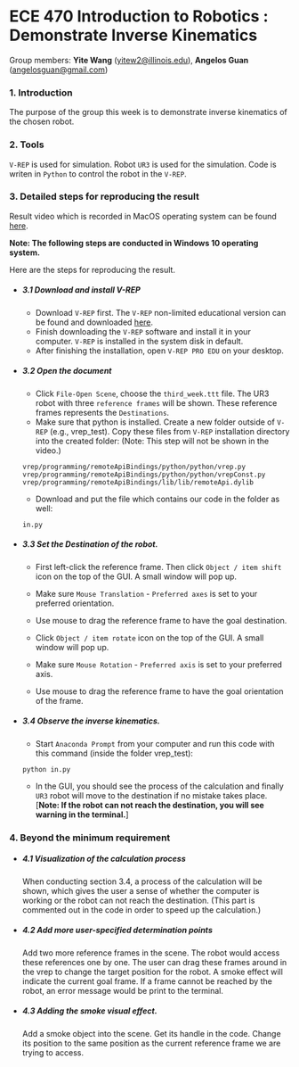 # ECE 470 Introduction to Robotics : Demonstrate Inverse Kinematics
 Group members: **Yite Wang** (yitew2@illinois.edu), **Angelos Guan** (angelosguan@gmail.com)
### 1. Introduction
The purpose of the group this week is to demonstrate inverse kinematics of the chosen robot.
### 2. Tools
`V-REP` is used for simulation. Robot `UR3` is used for the simulation. Code is writen in `Python` to control the robot in the `V-REP`.
### 3. Detailed steps for reproducing the result
Result video which is recorded in MacOS operating system can be found [here](https://youtu.be/E0LEY2i6P9I).

**Note: The following steps are conducted in Windows 10 operating system.**

Here are the steps for reproducing the result.
- ##### 3.1 Download and install V-REP
  - Download `V-REP` first. The `V-REP` non-limited educational version can be found and downloaded [here](http://www.coppeliarobotics.com/downloads.html).
  - Finish downloading the `V-REP` software and install it in your computer. `V-REP` is installed in the system disk in default.
  - After finishing the installation, open `V-REP PRO EDU` on your desktop.
- ##### 3.2 Open the document
  - Click `File-Open Scene`, choose the `third_week.ttt` file. The UR3 robot with three `reference frames` will be shown. These reference frames represents the `Destinations`.
  - Make sure that python is installed. Create a new folder outside of `V-REP` (e.g., vrep_test). Copy these files from `V-REP` installation directory into the created folder: (Note: This step will not be shown in the video.)
  ```
  vrep/programming/remoteApiBindings/python/python/vrep.py
  vrep/programming/remoteApiBindings/python/python/vrepConst.py
  vrep/programming/remoteApiBindings/lib/lib/remoteApi.dylib
  ```
  - Download and put the file which contains our code in the folder as well:
  ```
  in.py
  ```
- ##### 3.3 Set the Destination of the robot.
  - First left-click the reference frame. Then click `Object / item shift` icon on the top of the GUI. A small window will pop up.
 
  - Make sure `Mouse Translation` - `Preferred axes` is set to your preferred orientation.
  - Use mouse to drag the reference frame to have the goal destination.
  - Click `Object / item rotate` icon on the top of the GUI. A small window will pop up.
  - Make sure `Mouse Rotation` - `Preferred axis` is set to your preferred axis.
  - Use mouse to drag the reference frame to have the goal orientation of the frame.
- ##### 3.4 Observe the inverse kinematics.
  - Start `Anaconda Prompt` from your computer and run this code with this command (inside the folder vrep_test):
  ```
  python in.py
  ```
  - In the GUI, you should see the process of the calculation and finally `UR3` robot will move to the destination if no mistake takes place. [**Note: If the robot can not reach the destination, you will see warning in the terminal.**]

### 4. Beyond the minimum requirement
- ##### 4.1 Visualization of the calculation process
  When conducting section 3.4, a process of the calculation will be shown, which gives the user a sense of whether the computer is working or the robot can not reach the destination.
  (This part is commented out in the code in order to speed up the calculation.)
- ##### 4.2 Add more user-specified determination points
  Add two more reference frames in the scene. The robot would access these references one by one. The user can drag these frames around in the vrep to change the target position for the robot. A smoke effect will indicate the current goal frame. If a frame cannot be reached by the robot, an error message would be print to the terminal.
- ##### 4.3 Adding the smoke visual effect.
  Add a smoke object into the scene. Get its handle in the code. Change its position to the same position as the current reference frame we are trying to access.


